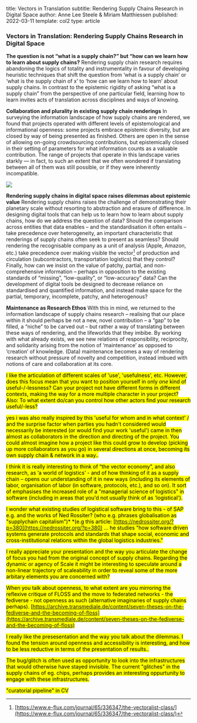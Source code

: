 title: Vectors in Translation
subtitle: Rendering Supply Chains Research in Digital Space
author: Anne Lee Steele & Miriam Matthiessen
published: 2022-03-11
template: col2
type: article





### Vectors in Translation: Rendering Supply Chains Research in Digital Space

**The question is not “what is a supply chain?” but “how can we learn how to learn about supply chains?** Rendering supply chain research requires abandoning the logics of totality and instrumentality in favour of developing heuristic techniques that shift the question from ‘what is a supply chain’ or ‘what is the supply chain of x’ to ‘how can we learn how to learn’ about supply chains. In contrast to the epistemic rigidity of asking “what is a supply chain” from the perspective of one particular field, learning how to learn invites acts of translation across disciplines and ways of knowing.

**Collaboration and plurality in existing supply chain renderings** In surveying the information landscape of how supply chains are rendered, we found that projects operated with different levels of epistemological and informational openness: some projects embrace epistemic diversity, but are closed by way of being presented as finished. Others are open in the sense of allowing on-going crowdsourcing contributions, but epistemically closed in their setting of parameters for what information counts as a valuable contribution. The range of projects that operate in this landscape varies starkly –– in fact, to such an extent that we often wondered if translating between all of them was still possible, or if they were inherently incompatible.

![](/static/img/graph-MA.png)

**Rendering supply chains in digital space raises dilemmas about epistemic value** Rendering supply chains raises the challenge of demonstrating their planetary scale without resorting to abstraction and erasure of difference. In designing digital tools that can help us to learn how to learn about supply chains, how do we address the question of data? Should the comparison across entities that data enables – and the standardisation it often entails – take precedence over heterogeneity, an important characteristic that renderings of supply chains often seek to present as seamless? Should rendering the recognisable company as a unit of analysis (Apple, Amazon, etc.) take precedence over making visible the vector[^1] of production and circulation (subcontractors, transportation logistics) that they control? Finally, how can we insist on the value of patchy, partial, and non-comprehensive information – perhaps in opposition to the existing standards of “missing”, “low-quality”, or “low-accuracy” data? Can the development of digital tools be designed to decrease reliance on standardised and quantified information, and instead make space for the partial, temporary, incomplete, patchy, and heterogenous?

**Maintenance as Research Ethos** With this in mind, we returned to the information landscape of supply chains research – realising that our place within it should perhaps be not a new, novel contribution – a “gap” to be filled, a “niche” to be carved out – but rather a way of translating between these ways of rendering, and the lifeworlds that they imbibe. By working with what already exists, we see new relations of responsibility, reciprocity, and solidarity arising from the notion of ‘maintenance’ as opposed to ‘creation’ of knowledge. (Data) maintenance becomes a way of rendering research without pressure of novelty and competition, instead imbued with notions of care and collaboration at its core.

[^1]: [https://www.e-flux.com/journal/65/336347/the-vectoralist-class/](https://www.e-flux.com/journal/65/336347/the-vectoralist-class/)


<mark>I like the articulation of different scales of 'use', 'usefulness', etc. However, does this focus mean that you want to position yourself in only _one_ kind of useful-/-lessness? Can your project not have different forms in different contexts, making the way for a more multiple character in your project? Also: To what extent do/can you control how other actors find your research useful/-less?</mark>

<mark>yes i was also really inspired by this 'useful for whom and in what context' / and the surprise factor when parties you hadn't considered would necessarily be interested (or would find your work 'useful') came in then almost as collaborators in the direction and directing of the project. You could almost imagine how a project like this could grow to develop (picking up more collaborators as you go) in several directions at once, becoming its own supply chain & network in a way..</mark>

<mark>I think it is really interesting to think of “the vector economy”, and also research, as ‘a world of logistics’ - and of how thinking of it as a supply chain – opens our understanding of it in new ways (including its elements of labor, organisation of labor (in software, protocols, etc.), and so on). It sort of emphasises the increased role of a "managerial science of logistics" in software (including in areas that you'd not usually think of as 'logistical').</mark>
  

<mark>I wonder what existing studies of logistical software bring to this - of SAP e.g. and the works of Ned Rossiter? (who e.g. phrases globalisation as "supplychain capitalism")*
*(e.g this article: [https://nedrossiter.org/?p=380](https://nedrossiter.org/?p=380) ... he studies "how software driven systems generate protocols and standards that shape social, economic and cross-institutional relations within the global logistics industries."</mark>

<mark>I really appreciate your presentation and the way you articulate the change of focus you had from the original concept of supply chains. Regarding the dynamic or agency of Scale it might be interesting to speculate around a non-linear trajectory of scaleability in order to reveal some of the more arbitary elements you are concerned with?</mark>

<mark>When you talk about openness, to what extent are you mirroring the reflexive critique of FLOSS and the move to federated networks - the fediverse - not openness as such (alternative imaginaries of supply chains perhaps). [https://archive.transmediale.de/content/seven-theses-on-the-fediverse-and-the-becoming-of-floss](https://archive.transmediale.de/content/seven-theses-on-the-fediverse-and-the-becoming-of-floss)</mark>

<mark>I really like the presesentation and the way you talk about the dilemmas. I found the tension around openness and accessibility is interesting, and how to be less reductive in terms of the presentation of results..</mark>

<mark>The bug/glitch is often used as opportunity to look into the infrastructures that would otherwise have stayed invisible. The current "glitches" in the supply chains of eg. chips, perhaps provides an interesting oppurtunity to engage with these infrastructures.</mark>

<mark>"curatorial pipeline" in CV</mark>
